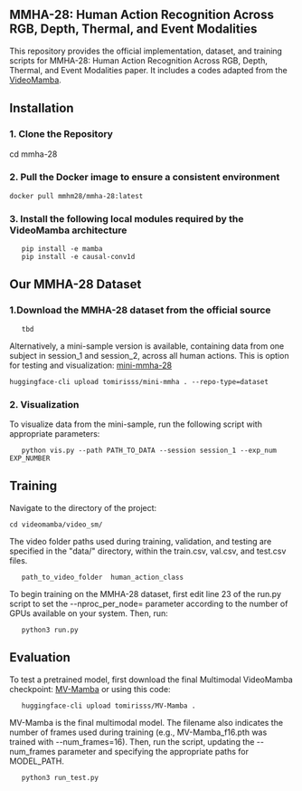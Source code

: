 ## MMHA-28: Human Action Recognition Across RGB, Depth, Thermal, and Event Modalities 

This repository provides the official implementation, dataset, and training scripts for MMHA-28: Human Action Recognition Across RGB, Depth, Thermal, and Event Modalities paper. 
It includes a codes adapted from the [VideoMamba](https://github.com/OpenGVLab/VideoMamba/tree/main?tab=readme-ov-file).

## Installation
### 1. Clone the Repository
cd mmha-28
### 2. Pull the Docker image to ensure a consistent environment
   ```
   docker pull mmhm28/mmha-28:latest
```
### 3. Install the following local modules required by the VideoMamba architecture
```
   pip install -e mamba
   pip install -e causal-conv1d
```
## Our MMHA-28 Dataset
### 1.Download the MMHA-28 dataset from the official source
```
   tbd
```
Alternatively, a mini-sample version is available, containing data from one subject in session_1 and session_2, across all human actions. This is option for testing and visualization:
[mini-mmha-28](https://huggingface.co/datasets/tomirisss/mini-mmha)
```
huggingface-cli upload tomirisss/mini-mmha . --repo-type=dataset
```
### 2. Visualization
To visualize data from the mini-sample, run the following script with appropriate parameters:
```
   python vis.py --path PATH_TO_DATA --session session_1 --exp_num EXP_NUMBER
```
## Training
Navigate to the directory of the project:
```
cd videomamba/video_sm/
```
The video folder paths used during training, validation, and testing are specified in the "data/" directory, within the train.csv, val.csv, and test.csv files.
```
   path_to_video_folder  human_action_class
```
To begin training on the MMHA-28 dataset, first edit line 23 of the run.py script to set the --nproc_per_node= parameter according to the number of GPUs available on your system. Then, run:
```
   python3 run.py
```
## Evaluation
To test a pretrained model, first download the final Multimodal VideoMamba checkpoint:
[MV-Mamba](https://huggingface.co/tomirisss/MV-Mamba)
or using this code:
```
   huggingface-cli upload tomirisss/MV-Mamba .
```
MV-Mamba is the final multimodal model. The filename also indicates the number of frames used during training (e.g., MV-Mamba_f16.pth was trained with --num_frames=16).
Then, run the script, updating the --num_frames parameter and specifying the appropriate paths for MODEL_PATH.
```
   python3 run_test.py
```

